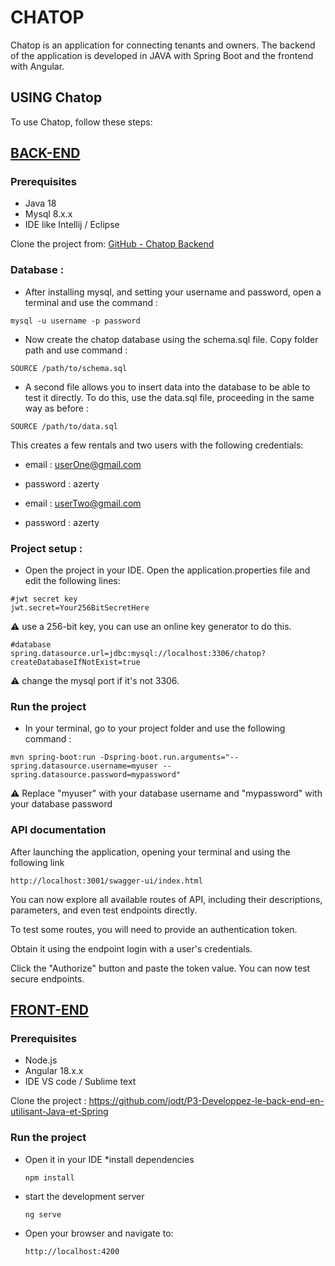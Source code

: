 # CHATOP

Chatop is an application for connecting tenants and owners.
The backend of the application is developed in JAVA with Spring Boot and the frontend with Angular.

## USING Chatop
To use Chatop, follow these steps:

## <ins>BACK-END</ins>

### Prerequisites

* Java 18
* Mysql 8.x.x
* IDE like Intellij / Eclipse


Clone the project from: [GitHub - Chatop Backend](https://github.com/jodt/P3-Developpez-le-back-end-en-utilisant-Java-et-Spring-API)

### Database :

* After installing mysql, and setting your username and password, open a terminal and use the command :

```
mysql -u username -p password
```

* Now create the chatop database using the schema.sql file. Copy folder path and use command :

```
SOURCE /path/to/schema.sql
```

* A second file allows you to insert data into the database to be able to test it directly. To do this, use the
  data.sql file, proceeding in the same way as before :

```
SOURCE /path/to/data.sql
```
This creates a few rentals and two users with the following credentials:
* email : userOne@gmail.com
* password : azerty


* email : userTwo@gmail.com
* password : azerty

### Project setup :

* Open the project in your IDE. Open the application.properties file and edit the following lines:

```
#jwt secret key
jwt.secret=Your256BitSecretHere
```
:warning: use a 256-bit key, you can use an online key generator to do this.
```
#database
spring.datasource.url=jdbc:mysql://localhost:3306/chatop?createDatabaseIfNotExist=true
```
:warning: change the mysql port if it's not 3306.

### Run the project

* In your terminal, go to your project folder and use the following command :
```
mvn spring-boot:run -Dspring-boot.run.arguments="--spring.datasource.username=myuser --spring.datasource.password=mypassword"
```
:warning: Replace "myuser" with your database username and "mypassword" with your database password

### API documentation

After launching the application, opening your terminal and using the following link
````
http://localhost:3001/swagger-ui/index.html
````
You can now explore all available routes of API, including their descriptions, parameters, and even test endpoints directly.

To test some routes, you will need to provide an authentication token.

Obtain it using the endpoint login with a user's credentials.

Click the "Authorize" button and paste the token value. You can now test secure endpoints.


## <ins>FRONT-END</ins>

### Prerequisites

* Node.js
* Angular 18.x.x
* IDE VS code / Sublime text

Clone the project : https://github.com/jodt/P3-Developpez-le-back-end-en-utilisant-Java-et-Spring

### Run the project
* Open it in your IDE
*install dependencies
    ```
    npm install
    ```
* start the development server
    ```
    ng serve
    ```
- Open your browser and navigate to:
    ```
    http://localhost:4200
    ```